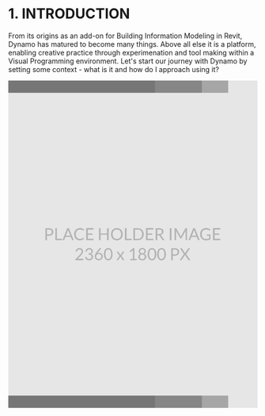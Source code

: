# 1. INTRODUCTION

From its origins as an add-on for Building Information Modeling in Revit, Dynamo has matured to become many things. Above all else it is a platform, enabling creative practice through experimenation and tool making within a Visual Programming environment. Let's start our journey with Dynamo by setting some context - what is it and how do I approach using it?

![big image for full page](images/PlaceholderTemplate-tall.png)
